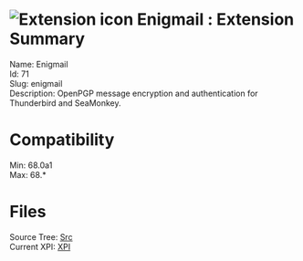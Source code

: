 # ![Extension icon](https://addons.thunderbird.net/user-media/addon_icons/0/71-64.png?modified=496f6304) Enigmail : Extension Summary

Name: Enigmail  
Id: 71  
Slug: enigmail  
Description: OpenPGP message encryption and authentication for Thunderbird and SeaMonkey.
  

# Compatibility
Min: 68.0a1  
Max: 68.*  

# Files

Source Tree: [Src](..\extensions-all\exts-tb68-comp\71-enigmail\src)  
Current XPI: [XPI](..\extensions-all\exts-tb68-comp\71-enigmail\xpi)  



